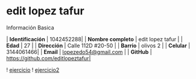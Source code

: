 # edit lopez tafur
Información Basica

| **Identificación** | 1042452288|
| **Nombre completo** | edit lopez tafur |
| **Edad** | 27 |
| **Dirección** | Calle 112D #20-50 |
| **Barrio** | olivos 2 |
| **Celular** | 3144061466|
| **Email** | lopezedo54@gmail.com |
| **GitHub** | https://github.com/editlopeztafur|

! [ejercicio](ejercicios.md)
! [ejercicio2](ejercicios2.md)
